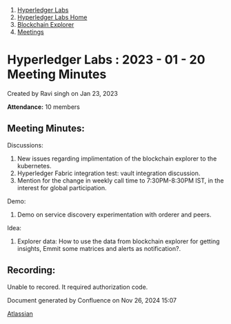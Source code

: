 1. [Hyperledger Labs](index.html)
2. [Hyperledger Labs Home](Hyperledger-Labs-Home_20283400.html)
3. [Blockchain Explorer](Blockchain-Explorer_20294340.html)
4. [Meetings](Meetings_20290580.html)

# Hyperledger Labs : 2023 - 01 - 20 Meeting Minutes

Created by Ravi singh on Jan 23, 2023

**Attendance:** 10 members

## Meeting Minutes:

Discussions:

1. New issues regarding implimentation of the blockchain explorer to the kubernetes.
2. Hyperledger Fabric integration test: vault integration discussion.
3. Mention for the change in weekly call time to 7:30PM-8:30PM IST, in the interest for global participation.

Demo:

1. Demo on service discovery experimentation with orderer and peers.

Idea:

1. Explorer data: How to use the data from blockchain explorer for getting insights, Emmit some matrices and alerts as notification?.

## Recording:

Unable to recored. It required authorization code.

Document generated by Confluence on Nov 26, 2024 15:07

[Atlassian](http://www.atlassian.com/)

